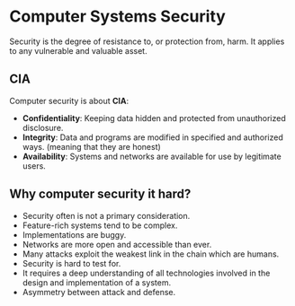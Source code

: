 # Computer Systems Security

Security is the degree of resistance to, or protection from, harm.
It applies to any vulnerable and valuable asset.

## CIA

Computer security is about __CIA__:

- __Confidentiality__: Keeping data hidden and protected from unauthorized disclosure.
- __Integrity__: Data and programs are modified in specified and authorized ways. (meaning that they are honest)
- __Availability__: Systems and networks are available for use by legitimate users.

## Why computer security it hard?

- Security often is not a primary consideration.
- Feature-rich systems tend to be complex.
- Implementations are buggy.
- Networks are more open and accessible than ever.
- Many attacks exploit the weakest link in the chain which are humans.
- Security is hard to test for.
- It requires a deep understanding of all technologies involved in the design and implementation of a system.
- Asymmetry between attack and defense.

